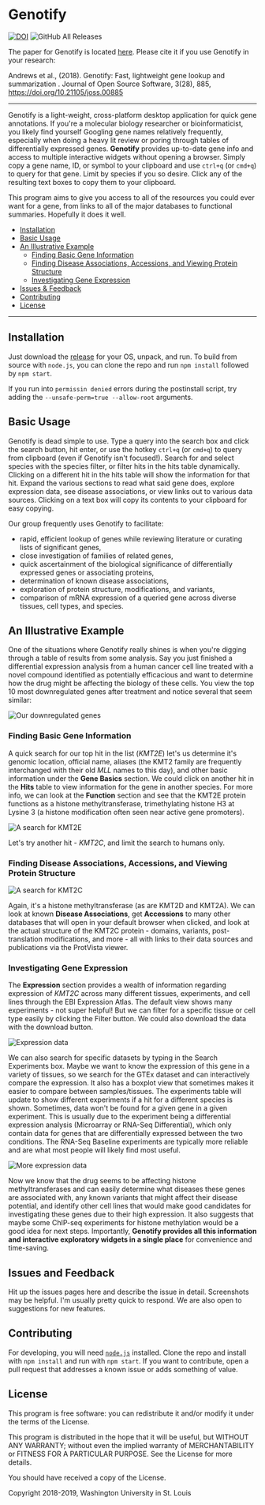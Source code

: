 # Genotify
[![DOI](http://joss.theoj.org/papers/10.21105/joss.00885/status.svg)](https://doi.org/10.21105/joss.00885)
![GitHub All Releases](https://img.shields.io/github/downloads/j-andrews7/Genotify/total?style=plastic)

The paper for Genotify is located [here](http://joss.theoj.org/papers/10.21105/joss.00885). Please cite it if you use Genotify in your research:

Andrews et al., (2018). Genotify: Fast, lightweight gene lookup and summarization . Journal of Open Source Software, 3(28), 885, https://doi.org/10.21105/joss.00885

---

Genotify is a light-weight, cross-platform desktop application for quick gene annotations. If you're a molecular biology researcher or bioinformaticist, you likely find yourself Googling gene names relatively frequently, especially when doing a heavy lit review or poring through tables of differentially expressed genes. **Genotify** provides up-to-date gene info and access to multiple interactive widgets without opening a browser. Simply copy a gene name, ID, or symbol to your clipboard and use `ctrl+q` (or `cmd+q`) to query for that gene. Limit by species if you so desire. Click any of the resulting text boxes to copy them to your clipboard.

This program aims to give you access to all of the resources you could ever want for a gene, from links to all of the major databases to functional summaries. Hopefully it does it well.

- [Installation](#installation)
- [Basic Usage](#basic-usage)
- [An Illustrative Example](#an-illustrative-example)
  * [Finding Basic Gene Information](#finding-basic-gene-information)
  * [Finding Disease Associations, Accessions, and Viewing Protein Structure](#finding-disease-associations-accessions-and-viewing-protein-structure)
  * [Investigating Gene Expression](#investigating-gene-expression)
- [Issues & Feedback](#issues-and-feedback)
- [Contributing](#contributing)
- [License](#license)

---

## Installation
Just download the [release](https://github.com/j-andrews7/GenotifyDesktop/releases) for your OS, unpack, and run. To build from source with `node.js`, you can clone the repo and run `npm install` followed by `npm start`. 

If you run into `permissin denied` errors during the postinstall script, try adding the `--unsafe-perm=true --allow-root` arguments.

## Basic Usage
Genotify is dead simple to use. Type a query into the search box and click the search button, hit enter, or use the hotkey `ctrl+q` (or `cmd+q`) to query from clipboard (even if Genotify isn't focused!). Search for and select species with the species filter, or filter hits in the hits table dynamically. Clicking on a different hit in the hits table will show the information for that hit. Expand the various sections to read what said gene does, explore expression data, see disease associations, or view links out to various data sources. Clicking on a text box will copy its contents to your clipboard for easy copying.

Our group frequently uses Genotify to facilitate:

 - rapid, efficient lookup of genes while reviewing literature or curating lists of significant genes,
 - close investigation of families of related genes,
 - quick ascertainment of the biological significance of differentially expressed genes or associating proteins,
 - determination of known disease associations,
 - exploration of protein structure, modifications, and variants,
 - comparison of mRNA expression of a queried gene across diverse tissues, cell types, and species.

## An Illustrative Example
One of the situations where Genotify really shines is when you're digging through a table of results from some analysis. Say you just finished a differential expression analysis from a human cancer cell line treated with a novel compound identified as potentially efficacious and want to determine how the drug might be affecting the biology of these cells. You view the top 10 most downregulated genes after treatment and notice several that seem similar:

![Our downregulated genes](./docs/img/1.png)

### Finding Basic Gene Information
A quick search for our top hit in the list (*KMT2E*) let's us determine it's genomic location, official name, aliases (the KMT2 family are frequently interchanged with their old *MLL* names to this day), and other basic information under the **Gene Basics** section. We could click on another hit in the **Hits** table to view information for the gene in another species. For more info, we can look at the **Function** section and see that the KMT2E protein functions as a histone methyltransferase, trimethylating histone H3 at Lysine 3 (a histone modification often seen near active gene promoters).

![A search for KMT2E](./docs/img/2.gif)

Let's try another hit - *KMT2C*, and limit the search to humans only.

### Finding Disease Associations, Accessions, and Viewing Protein Structure
![A search for KMT2C](./docs/img/3.gif)

Again, it's a histone methyltransferase (as are KMT2D and KMT2A). We can look at known **Disease Associations**, get **Accessions** to many other databases that will open in your default browser when clicked, and look at the actual structure of the KMT2C protein - domains, variants, post-translation modifications, and more - all with links to their data sources and publications via the ProtVista viewer.

### Investigating Gene Expression
The **Expression** section provides a wealth of information regarding expression of *KMT2C* across many different tissues, experiments, and cell lines through the EBI Expression Atlas. The default view shows many experiments - not super helpful! But we can filter for a specific tissue or cell type easily by clicking the Filter button. We could also download the data with the download button.

![Expression data](./docs/img/4.gif)

We can also search for specific datasets by typing in the Search Experiments box. Maybe we want to know the expression of this gene in a variety of tissues, so we search for the GTEx dataset and can interactively compare the expression. It also has a boxplot view that sometimes makes it easier to compare between samples/tissues. The experiments table will update to show different experiments if a hit for a different species is shown. Sometimes, data won't be found for a given gene in a given experiment. This is usually due to the experiment being a differential expression analysis (Microarray or RNA-Seq Differential), which only contain data for genes that are differentially expressed between the two conditions. The RNA-Seq Baseline experiments are typically more reliable and are what most people will likely find most useful.

![More expression data](./docs/img/5.gif)

Now we know that the drug seems to be affecting histone methyltransferases and can easily determine what diseases these genes are associated with, any known variants that might affect their disease potential, and identify other cell lines that would make good candidates for investigating these genes due to their high expression. It also suggests that maybe some ChIP-seq experiments for histone methylation would be a good idea for next steps. Importantly, **Genotify provides all this information and interactive exploratory widgets in a single place** for convenience and time-saving.

## Issues and Feedback
Hit up the issues pages here and describe the issue in detail. Screenshots may be helpful. I'm usually pretty quick to respond. We are also open to suggestions for new features.

## Contributing
For developing, you will need [`node.js`](https://nodejs.org/en/) installed. Clone the repo and install with `npm install` and run with `npm start`. If you want to contribute, open a pull request that addresses a known issue or adds something of value.

## License
This program is free software: you can redistribute it and/or modify
it under the terms of the License.

This program is distributed in the hope that it will be useful,
but WITHOUT ANY WARRANTY; without even the implied warranty of
MERCHANTABILITY or FITNESS FOR A PARTICULAR PURPOSE.  See the
License for more details.

You should have received a copy of the License.

Copyright 2018-2019, Washington University in St. Louis
